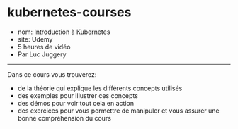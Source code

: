 # kubernetes-courses
* nom: Introduction à Kubernetes 
* site: Udemy
* 5 heures de vidéo 
* Par Luc Juggery

*** 
Dans ce cours vous trouverez:
* de la théorie qui explique les différents concepts utilisés
* des exemples pour illustrer ces concepts
* des démos pour voir tout cela en action
* des exercices pour vous permettre de manipuler et vous assurer une bonne compréhension du cours


